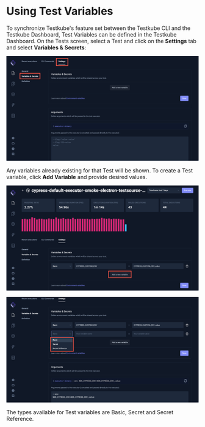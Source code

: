 # Using Test Variables

To synchronize Testkube's feature set between the Testkube CLI and the Testkube Dashboard, Test Variables can be defined in the Testkube Dashboard. On the Tests screen, select a Test and click on the **Settings** tab and select **Variables & Secrets**:

![Variable Tab](../../img/variable-tab-1.6.png)

Any variables already existing for that Test will be shown. To create a Test variable, click **Add Variable** and provide desired values.

![Add Variable](../../img/add-variable-1.6.png)

![Variable Type](../../img/variable-type-1.6.png)

The types available for Test variables are Basic, Secret and Secret Reference. 
